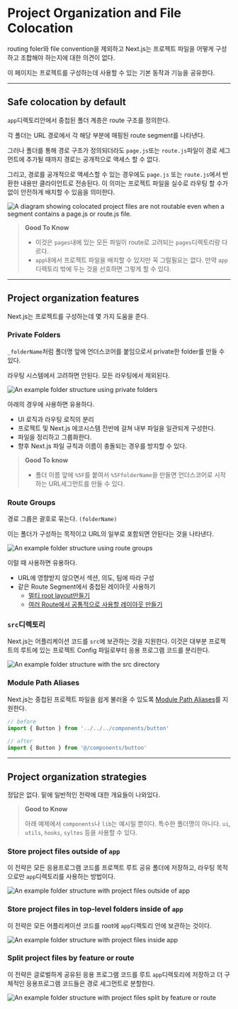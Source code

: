 # Project Organization and File Colocation

routing foler와 file convention을 제외하고 Next.js는 프로젝트 파일을 어떻게 구성하고 조합해야 하는지에 대한 의견이 없다.  

이 페이지는 프로젝트를 구성하는데 사용할 수 있는 기본 동작과 기능을 공유한다.

---

## Safe colocation by default

`app`디렉토리안에서 중첩된 폴더 계층은 route 구조를 정의한다.

각 폴더는 URL 경로에서 각 해당 부분에 매핑된 route segment를 나타낸다.  

그러나 폴더를 통해 경로 구조가 정의되더라도 `page.js`또는 `route.js`파일이 경로 세그먼트에 추가될 때까지 경로는 공개적으로 액세스 할 수 없다.  

그리고, 경로를 공개적으로 액세스할 수 있는 경우에도 `page.js` 또는 `route.js`에서 반환한 내용만 클라이언트로 전송된다. 이 의미는 프로젝트 파일을 실수로 라우팅 할 수가 없이 안전하게 배치할 수 있음을 의미한다.

![A diagram showing colocated project files are not routable even when a segment contains a page.js or route.js file.](../../../images/project-organization-colocation.png)

> **Good To Know**  
>
> - 이것은 `pages`내에 있는 모든 파일이 route로 고려되는 `pages`디렉토리랑 다르다. 
> - `app`내에서 프로젝트 파일을 배치할 수 있지만 꼭 그럴필요는 없다. 만약 `app`디렉토리 밖에 두는 것을 선호하면 그렇게 할 수 있다.

---

## Project organization features

Next.js는 프로젝트를 구성하는데 몇 가지 도움을 준다.

### Private Folders

 `_folderName`처럼 폴더명 앞에 언더스코어를 붙임으로서 private한 folder를 만들 수 있다.  

라우팅 시스템에서 고려하면 안된다. 모든 라우팅에서 제외된다.

![An example folder structure using private folders](../../../images/project-organization-private-folders.png)

아래의 경우에 사용하면 유용하다.

- UI 로직과 라우팅 로직의 분리
- 프로젝트 및 Next.js 에코시스템 전반에 걸쳐 내부 파일을 일관되게 구성한다.
- 파일을 정리하고 그룹화한다.
- 향후 Next.js 파일 규칙과 이름이 충돌되는 경우를 방지할 수 있다.

> **Good To know**  
>
> - 폴더 이름 앞에 `%5F`를 붙여서 `%5FfolderName`을 만들면 언더스코어로 시작하는 URL세그먼트를 만들 수 있다.

### Route Groups

경로 그룹은 괄호로 묶는다. `(folderName)  `

이는 폴더가 구성하는 목적이고 URL의 일부로 포함되면 안된다는 것을 나타낸다.  

![An example folder structure using route groups](../../../images/project-organization-route-groups.png)

이럴 때 사용하면 유용하다.

- URL에 영향받지 않으면서 섹션, 의도, 팀에 따라 구성
- 같은 Route Segment에서 중첩된 레이아웃 사용하기
  - [멀티 root layout만들기](https://nextjs.org/docs/app/building-your-application/routing/route-groups#creating-multiple-root-layouts)
  - [여러 Route에서 공통적으로 사용할 레이아웃 만들기](https://nextjs.org/docs/app/building-your-application/routing/route-groups#creating-multiple-root-layouts)

### `src`디렉토리

Next.js는 어플리케이션 코드를 `src`에 보관하는 것을 지원한다. 이것은 대부분 프로젝트의 루트에 있는 프로젝트 Config 파일로부터 응용 프로그램 코드를 분리한다.

![An example folder structure with the `src` directory](../../../images/project-organization-src-directory.png)

### Module Path Aliases

Next.js는 중첩된 프로젝트 파일을 쉽게 불러올 수 있도록 [Module Path Aliases](https://nextjs.org/docs/app/building-your-application/configuring/absolute-imports-and-module-aliases)를 지원한다.

```js
// before
import { Button } from '../../../components/button'
 
// after
import { Button } from '@/components/button'
```

---

## Project organization strategies

정답은 없다. 밑에 일반적인 전략에 대한 개요들이 나와있다.

> **Good to Know**  
>
> 아래 예제에서 `components`나 `lib`는 예시일 뿐이다. 특수한 폴더명이 아니다. `ui`, `utils`, `hooks`, `syltes` 등을 사용할 수 있다.

### Store project files outside of `app`

이 전략은 모든 응용프로그램 코드를 프로젝트 루트 공유 폴더에 저장하고, 라우팅 목적으로만 `app`디렉토리를 사용하는 방법이다.

![An example folder structure with project files outside of app](../../../images/project-organization-project-root.png)

### Store project files in top-level folders inside of `app`

이 전략은 모든 어플리케이션 코드를 root에 `app`디렉토리 안에 보관하는 것이다.

![An example folder structure with project files inside app](../../../images/project-organization-app-root.png)

### Split project files by feature or route

이 전략은 글로벌하게 공유된 응용 프로그램 코드를 루트 `app`디렉토리에 저장하고 더 구체적인 응용프로그램 코드들은 경로 세그먼트로 분할한다.

![An example folder structure with project files split by feature or route](../../../images/project-organization-app-root-split.png)
